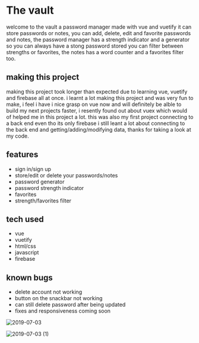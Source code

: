 # The vault
welcome to the vault a password manager made with vue and vuetify it can store passwords or notes, you can add, delete, edit and favorite passwords and notes, the password manager has a strength indicator and a generator so you can always have a stong password stored you can filter between strengths or favorites, the notes has a word counter and a favorites filter too.

## making this project

making this project took longer than expected due to learning vue, vuetify and firebase all at once.
i learnt a lot making this project and was very fun to make, i feel i have i nice grasp on vue now and will definitely be alble to build my next projects faster, i resently found out about vuex which would of helped me in this project a lot. this was also my first project connecting to a back end even tho its only firebase i still leant a lot about connecting to the back end and getting/adding/modifying data, thanks for taking a look at my code.

## features

- sign in/sign up
- store/edit or delete your passwords/notes
- password generator
- password strength indicator
- favorites
- strength/favorites filter

## tech used

 - vue
 - vuetify
 - html/css
 - javascript
 - firebase
 
 ## known bugs
 
 - delete account not working
 - button on the snackbar not working
 - can still delete password after being updated
 - fixes and responsiveness coming soon
 
 
 
![2019-07-03](https://user-images.githubusercontent.com/42116608/60554227-95df3300-9d2e-11e9-8256-84d8de4cdd88.png)

![2019-07-03 (1)](https://user-images.githubusercontent.com/42116608/60554226-95df3300-9d2e-11e9-80b0-69af05ac779c.png)






